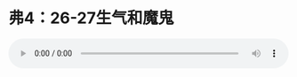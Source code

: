 # 弗4：26-27生气和魔鬼

<audio style="width: 100%;" preload="false" controls controlslist="nodownload"><source src="//cdn.wechat.edu.pl/audio/mp3/old/12274.mp3" type="audio/mpeg">Your browser does not support the audio element.</audio>


